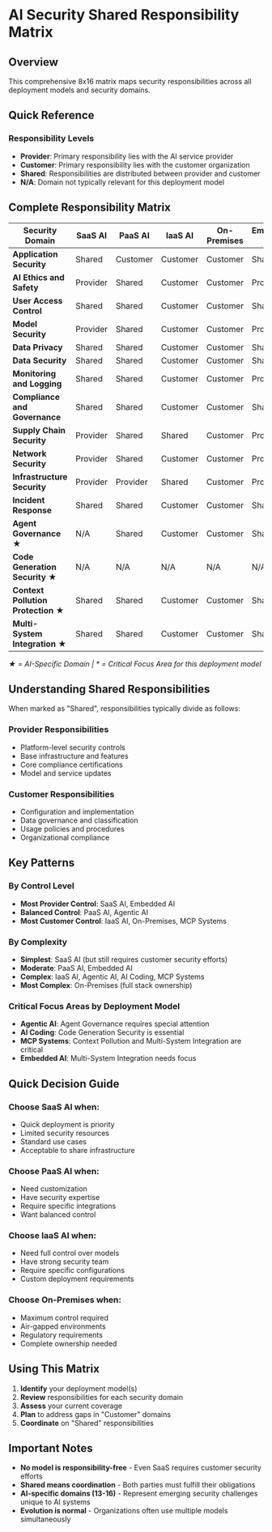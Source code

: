 # AI Security Shared Responsibility Matrix

## Overview

This comprehensive 8x16 matrix maps security responsibilities across all deployment models and security domains.

## Quick Reference

### Responsibility Levels

- **Provider**: Primary responsibility lies with the AI service provider
- **Customer**: Primary responsibility lies with the customer organization
- **Shared**: Responsibilities are distributed between provider and customer
- **N/A**: Domain not typically relevant for this deployment model

## Complete Responsibility Matrix

| Security Domain | SaaS AI | PaaS AI | IaaS AI | On-Premises | Embedded AI | Agentic AI | AI Coding | MCP Systems |
|-----------------|---------|---------|---------|-------------|-------------|------------|-----------|-------------|
| **Application Security** | Shared | Customer | Customer | Customer | Shared | Shared | Customer | Customer |
| **AI Ethics and Safety** | Provider | Shared | Customer | Customer | Provider | Shared | Provider | Customer |
| **User Access Control** | Shared | Shared | Customer | Customer | Shared | Customer | Customer | Customer |
| **Model Security** | Provider | Shared | Customer | Customer | Provider | Shared | Provider | Shared |
| **Data Privacy** | Shared | Shared | Customer | Customer | Shared | Customer | Customer | Customer |
| **Data Security** | Shared | Shared | Customer | Customer | Shared | Customer | Customer | Customer |
| **Monitoring and Logging** | Shared | Shared | Customer | Customer | Provider | Shared | Customer | Customer |
| **Compliance and Governance** | Shared | Shared | Customer | Customer | Shared | Customer | Customer | Customer |
| **Supply Chain Security** | Provider | Shared | Shared | Customer | Provider | Shared | Provider | Shared |
| **Network Security** | Provider | Shared | Customer | Customer | Provider | Customer | Customer | Customer |
| **Infrastructure Security** | Provider | Provider | Shared | Customer | Provider | Shared | Customer | Shared |
| **Incident Response** | Shared | Shared | Customer | Customer | Shared | Shared | Customer | Customer |
| **Agent Governance** ★ | N/A | Shared | Customer | Customer | Shared | Customer* | N/A | Customer |
| **Code Generation Security** ★ | N/A | N/A | N/A | N/A | N/A | N/A | Customer* | N/A |
| **Context Pollution Protection** ★ | Shared | Shared | Customer | Customer | Shared | Shared | Customer | Customer* |
| **Multi-System Integration** ★ | Shared | Shared | Customer | Customer | Shared* | Shared | Customer | Customer* |

*★ = AI-Specific Domain | \* = Critical Focus Area for this deployment model*

## Understanding Shared Responsibilities

When marked as "Shared", responsibilities typically divide as follows:

### Provider Responsibilities
- Platform-level security controls
- Base infrastructure and features
- Core compliance certifications
- Model and service updates

### Customer Responsibilities
- Configuration and implementation
- Data governance and classification
- Usage policies and procedures
- Organizational compliance

## Key Patterns

### By Control Level
- **Most Provider Control**: SaaS AI, Embedded AI
- **Balanced Control**: PaaS AI, Agentic AI
- **Most Customer Control**: IaaS AI, On-Premises, MCP Systems

### By Complexity
- **Simplest**: SaaS AI (but still requires customer security efforts)
- **Moderate**: PaaS AI, Embedded AI
- **Complex**: IaaS AI, Agentic AI, AI Coding, MCP Systems
- **Most Complex**: On-Premises (full stack ownership)

### Critical Focus Areas by Deployment Model
- **Agentic AI**: Agent Governance requires special attention
- **AI Coding**: Code Generation Security is essential
- **MCP Systems**: Context Pollution and Multi-System Integration are critical
- **Embedded AI**: Multi-System Integration needs focus

## Quick Decision Guide

### Choose SaaS AI when:
- Quick deployment is priority
- Limited security resources
- Standard use cases
- Acceptable to share infrastructure

### Choose PaaS AI when:
- Need customization
- Have security expertise
- Require specific integrations
- Want balanced control

### Choose IaaS AI when:
- Need full control over models
- Have strong security team
- Require specific configurations
- Custom deployment requirements

### Choose On-Premises when:
- Maximum control required
- Air-gapped environments
- Regulatory requirements
- Complete ownership needed

## Using This Matrix

1. **Identify** your deployment model(s)
2. **Review** responsibilities for each security domain
3. **Assess** your current coverage
4. **Plan** to address gaps in "Customer" domains
5. **Coordinate** on "Shared" responsibilities

## Important Notes

- **No model is responsibility-free** - Even SaaS requires customer security efforts
- **Shared means coordination** - Both parties must fulfill their obligations
- **AI-specific domains (13-16)** - Represent emerging security challenges unique to AI systems
- **Evolution is normal** - Organizations often use multiple models simultaneously